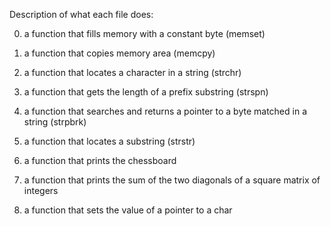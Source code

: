 Description of what each file does:

0. a function that fills memory with a constant byte (memset)

1. a function that copies memory area (memcpy)

2. a function that locates a character in a string (strchr)

3. a function that gets the length of a prefix substring (strspn)

4. a function that searches and returns a pointer to a byte matched in a string (strpbrk)

5. a function that locates a substring (strstr)

6. a function that prints the chessboard

7. a function that prints the sum of the two diagonals of a square matrix of integers

8. a function that sets the value of a pointer to a char
